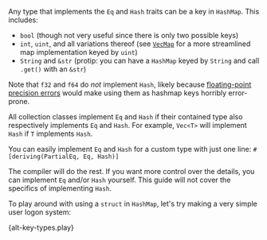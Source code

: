 Any type that implements the `Eq` and `Hash` traits can be a key in `HashMap`. 
This includes:

* `bool` (though not very useful since there is only two possible keys)
* `int`, `uint`, and all variations thereof 
(see [`VecMap`][vecmap] for a more streamlined map implementation keyed by `uint`)
* `String` and `&str` (protip: you can have a `HashMap` keyed by `String` 
and call `.get()` with an `&str`)

Note that `f32` and `f64` do *not* implement `Hash`, 
likely because [floating-point precision errors][floating]
would make using them as hashmap keys horribly error-prone.

All collection classes implement `Eq` and `Hash` 
if their contained type also respectively implements `Eq` and `Hash`. 
For example, `Vec<T>` will implement `Hash` if `T` implements `Hash`.

You can easily implement `Eq` and `Hash` for a custom type with just one line: 
`#[deriving(PartialEq, Eq, Hash)]`

The compiler will do the rest. If you want more control over the details, 
you can implement `Eq` and/or `Hash` yourself. 
This guide will not cover the specifics of implementing `Hash`. 

To play around with using a `struct` in `HashMap`, 
let's try making a very simple user logon system:

{alt-key-types.play}

[vecmap]: http://doc.rust-lang.org/std/collections/struct.VecMap.html
[hash]: http://en.wikipedia.org/wiki/Hash_function
[floating]: http://en.wikipedia.org/wiki/Floating_point#Accuracy_problems
